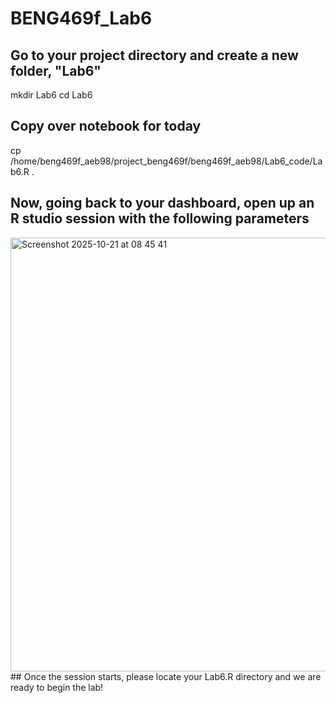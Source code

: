 # BENG469f_Lab6
## Go to your project directory and create a new folder, "Lab6" 
mkdir Lab6 
cd Lab6
## Copy over notebook for today 
cp /home/beng469f_aeb98/project_beng469f/beng469f_aeb98/Lab6_code/Lab6.R .
## Now, going back to your dashboard, open up an R studio session with the following parameters 
<img width="590" height="694" alt="Screenshot 2025-10-21 at 08 45 41" src="https://github.com/user-attachments/assets/e45673de-f52d-4fa3-bfe0-c90b8b97d25f" />
## Once the session starts, please locate your Lab6.R directory and we are ready to begin the lab! 
